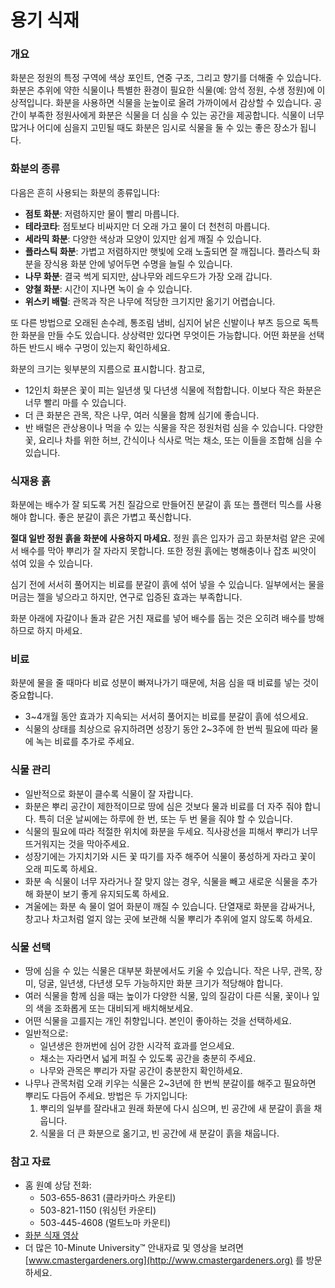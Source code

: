 # 용기 식재

### 개요

화분은 정원의 특정 구역에 색상 포인트, 연중 구조, 그리고 향기를 더해줄 수 있습니다. 화분은 추위에 약한 식물이나 특별한 환경이 필요한 식물(예: 암석 정원, 수생 정원)에 이상적입니다. 화분을 사용하면 식물을 눈높이로 올려 가까이에서 감상할 수 있습니다. 공간이 부족한 정원사에게 화분은 식물을 더 심을 수 있는 공간을 제공합니다. 식물이 너무 많거나 어디에 심을지 고민될 때도 화분은 임시로 식물을 둘 수 있는 좋은 장소가 됩니다.

### 화분의 종류

다음은 흔히 사용되는 화분의 종류입니다:

- **점토 화분**: 저렴하지만 물이 빨리 마릅니다.
- **테라코타**: 점토보다 비싸지만 더 오래 가고 물이 더 천천히 마릅니다.
- **세라믹 화분**: 다양한 색상과 모양이 있지만 쉽게 깨질 수 있습니다.
- **플라스틱 화분**: 가볍고 저렴하지만 햇빛에 오래 노출되면 잘 깨집니다. 플라스틱 화분을 장식용 화분 안에 넣어두면 수명을 늘릴 수 있습니다.
- **나무 화분**: 결국 썩게 되지만, 삼나무와 레드우드가 가장 오래 갑니다.
- **양철 화분**: 시간이 지나면 녹이 슬 수 있습니다.
- **위스키 배럴**: 관목과 작은 나무에 적당한 크기지만 옮기기 어렵습니다.

또 다른 방법으로 오래된 손수레, 통조림 냄비, 심지어 낡은 신발이나 부츠 등으로 독특한 화분을 만들 수도 있습니다. 상상력만 있다면 무엇이든 가능합니다. 어떤 화분을 선택하든 반드시 배수 구멍이 있는지 확인하세요.

화분의 크기는 윗부분의 지름으로 표시합니다. 참고로,

- 12인치 화분은 꽃이 피는 일년생 및 다년생 식물에 적합합니다. 이보다 작은 화분은 너무 빨리 마를 수 있습니다.
- 더 큰 화분은 관목, 작은 나무, 여러 식물을 함께 심기에 좋습니다.
- 반 배럴은 관상용이나 먹을 수 있는 식물을 작은 정원처럼 심을 수 있습니다. 다양한 꽃, 요리나 차를 위한 허브, 간식이나 식사로 먹는 채소, 또는 이들을 조합해 심을 수 있습니다.

### 식재용 흙

화분에는 배수가 잘 되도록 거친 질감으로 만들어진 분갈이 흙 또는 플랜터 믹스를 사용해야 합니다. 좋은 분갈이 흙은 가볍고 푹신합니다.

**절대 일반 정원 흙을 화분에 사용하지 마세요.** 정원 흙은 입자가 곱고 화분처럼 얕은 곳에서 배수를 막아 뿌리가 잘 자라지 못합니다. 또한 정원 흙에는 병해충이나 잡초 씨앗이 섞여 있을 수 있습니다.

심기 전에 서서히 풀어지는 비료를 분갈이 흙에 섞어 넣을 수 있습니다. 일부에서는 물을 머금는 젤을 넣으라고 하지만, 연구로 입증된 효과는 부족합니다.

화분 아래에 자갈이나 돌과 같은 거친 재료를 넣어 배수를 돕는 것은 오히려 배수를 방해하므로 하지 마세요.

### 비료

화분에 물을 줄 때마다 비료 성분이 빠져나가기 때문에, 처음 심을 때 비료를 넣는 것이 중요합니다.

- 3~4개월 동안 효과가 지속되는 서서히 풀어지는 비료를 분갈이 흙에 섞으세요.
- 식물의 상태를 최상으로 유지하려면 성장기 동안 2~3주에 한 번씩 필요에 따라 물에 녹는 비료를 추가로 주세요.

### 식물 관리

- 일반적으로 화분이 클수록 식물이 잘 자랍니다.
- 화분은 뿌리 공간이 제한적이므로 땅에 심은 것보다 물과 비료를 더 자주 줘야 합니다. 특히 더운 날씨에는 하루에 한 번, 또는 두 번 물을 줘야 할 수 있습니다.
- 식물의 필요에 따라 적절한 위치에 화분을 두세요. 직사광선을 피해서 뿌리가 너무 뜨거워지는 것을 막아주세요.
- 성장기에는 가지치기와 시든 꽃 따기를 자주 해주어 식물이 풍성하게 자라고 꽃이 오래 피도록 하세요.
- 화분 속 식물이 너무 자라거나 잘 맞지 않는 경우, 식물을 빼고 새로운 식물을 추가해 화분이 보기 좋게 유지되도록 하세요.
- 겨울에는 화분 속 물이 얼어 화분이 깨질 수 있습니다. 단열재로 화분을 감싸거나, 창고나 차고처럼 얼지 않는 곳에 보관해 식물 뿌리가 추위에 얼지 않도록 하세요.

### 식물 선택

- 땅에 심을 수 있는 식물은 대부분 화분에서도 키울 수 있습니다. 작은 나무, 관목, 장미, 덩굴, 일년생, 다년생 모두 가능하지만 화분 크기가 적당해야 합니다.
- 여러 식물을 함께 심을 때는 높이가 다양한 식물, 잎의 질감이 다른 식물, 꽃이나 잎의 색을 조화롭게 또는 대비되게 배치해보세요.
- 어떤 식물을 고를지는 개인 취향입니다. 본인이 좋아하는 것을 선택하세요.
- 일반적으로:
  - 일년생은 한꺼번에 심어 강한 시각적 효과를 얻으세요.
  - 채소는 자라면서 넓게 퍼질 수 있도록 공간을 충분히 주세요.
  - 나무와 관목은 뿌리가 자랄 공간이 충분한지 확인하세요.
- 나무나 관목처럼 오래 키우는 식물은 2~3년에 한 번씩 분갈이를 해주고 필요하면 뿌리도 다듬어 주세요. 방법은 두 가지입니다:
  1. 뿌리의 일부를 잘라내고 원래 화분에 다시 심으며, 빈 공간에 새 분갈이 흙을 채웁니다.
  2. 식물을 더 큰 화분으로 옮기고, 빈 공간에 새 분갈이 흙을 채웁니다.

### 참고 자료

- 홈 원예 상담 전화:
  - 503-655-8631 (클라카마스 카운티)
  - 503-821-1150 (워싱턴 카운티)
  - 503-445-4608 (멀트노마 카운티)
- [화분 식재 영상](https://www.youtube.com/watch?v=wHnYV-kgJ0c)
- 더 많은 10-Minute University™ 안내자료 및 영상을 보려면 [www.cmastergardeners.org](http://www.cmastergardeners.org) 를 방문하세요.
